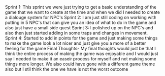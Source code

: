 Sprint 1: This sprint we were just trying to get a basic understanding of the game that we want to create at the time and when we did I needed to create a dialouge system for NPC's
Sprint 2: I am just still coding on working with putting in 5 NPC's that can give you an idea of what to do in the game and also just have a small side quest
Sprint 3: I polished up on the NPC's and also then just started adding in some traps and changes in movement.
Sprint 4: Started to add in points for the game and just making some things to make the game look a lot nicer and just give you a more of a better feeling for the game
Final Thoughts- My final thoughts would just be that I think the entire process of making the game was enjoyable and I would just say I needed to make it an easeir process for myself and not making some things more longer. We also could have gone with a different game theme also but I stil think the one we have is not the worst outcome
